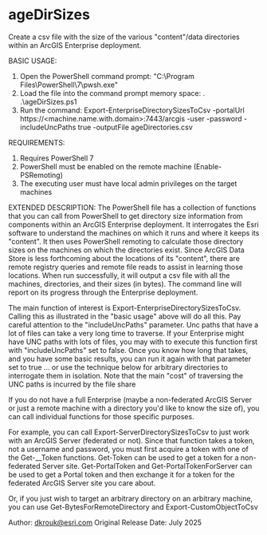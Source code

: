 # ageDirSizes
Create a csv file with the size of the various "content"/data directories within an ArcGIS Enterprise deployment.

BASIC USAGE:
1. Open the PowerShell command prompt: "C:\Program Files\PowerShell\7\pwsh.exe" 
2. Load the file into the command prompt memory space: . .\ageDirSizes.ps1
3. Run the command: Export-EnterpriseDirectorySizesToCsv -portalUrl https://<machine.name.with.domain>:7443/arcgis -user <portal admin user> -password <password> -includeUncPaths true  -outputFile ageDirectories.csv

REQUIREMENTS:
1.  Requires PowerShell 7
2.  PowerShell must be enabled on the remote machine (Enable-PSRemoting)
3.  The executing user must have local admin privileges on the target machines 

EXTENDED DESCRIPTION:
The PowerShell file has a collection of functions that you can call from PowerShell to get directory size information from components within an ArcGIS Enterprise deployment.
It interrogates the Esri software to understand the machines on which it runs and  where it keeps its "content". 
It then uses PowerShell remoting to calculate those directory sizes on the machines on which the directories exist.
Since ArcGIS Data Store is less forthcoming about the locations of its "content", there are remote registry queries and remote file reads to assist in learning those locations.
When run successfully, it will output a csv file with all the machines, directories, and their sizes (in bytes).
The command line will report on its progress through the Enterprise deployment.

The main function of interest is Export-EnterpriseDirectorySizesToCsv.  Calling this as illustrated in the "basic usage" above will do all this.
Pay careful attention to the "includeUncPaths" parameter.  Unc paths that have a lot of files can take a very long time to traverse.  If your
Enterprise might have UNC paths with lots of files, you may with to execute this function first with "includeUncPaths" set to false.  Once you 
know how long that takes, and you have some basic results, you can run it again with that parameter set to true ... or use the technique below
for arbitrary directories to interrogate them in isolation.  Note that the main "cost" of traversing the UNC paths is incurred by the file share

If you do not have a full Enterprise (maybe a non-federated ArcGIS Server or just a remote machine with a directory you'd like to know the size of), 
you can call individual functions for those specific purposes.  

For example, you can call Export-ServerDirectorySizesToCsv to just work with an 
ArcGIS Server (federated or not).  Since that function takes a token, not a username and password, you must first acquire a token with one of the 
Get-__Token functions.  Get-Token can be used to get a token for a non-federated Server site.  Get-PortalToken and Get-PortalTokenForServer can 
be used to get a Portal token and then exchange it for a token for the federated ArcGIS Server site you care about.

Or, if you just wish to target an arbitrary directory on an arbitrary machine, you can use Get-BytesForRemoteDirectory and Export-CustomObjectToCsv

Author: dkrouk@esri.com
Original Release Date: July 2025

